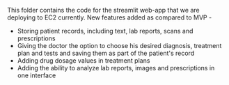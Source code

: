 This folder contains the code for the streamlit web-app that we are deploying to EC2 currently. New features added as compared to MVP -

- Storing patient records, including text, lab reports, scans and prescriptions
- Giving the doctor the option to choose his desired diagnosis, treatment plan and tests and saving them as part of the patient's record
- Adding drug dosage values in treatment plans
- Adding the ability to analyze lab reports, images and prescriptions in one interface 
